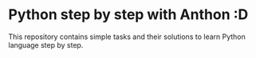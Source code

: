 # Python step by step with Anthon :D

This repository contains simple tasks and their solutions to learn Python
language step by step.

